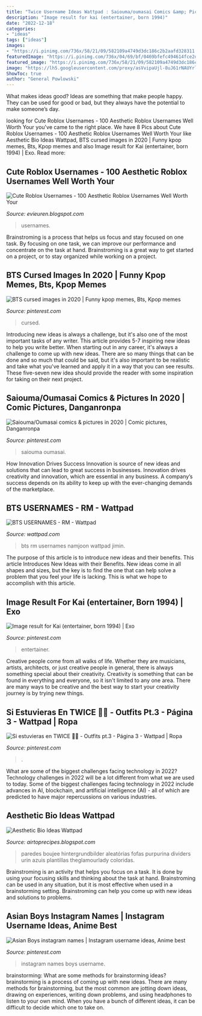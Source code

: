 ```yaml
---
title: "Twice Username Ideas Wattpad : Saiouma/oumasai Comics &amp; Pictures In 2020"
description: "Image result for kai (entertainer, born 1994)"
date: "2022-12-18"
categories:
- "ideas"
tags: ["ideas"]
images:
- "https://i.pinimg.com/736x/58/21/09/582109a4749d3dc186c2b2aafd328311.jpg"
featuredImage: "https://i.pinimg.com/736x/04/69/bf/0469bfefc494614fce2d83c5fb391855.jpg"
featured_image: "https://i.pinimg.com/736x/58/21/09/582109a4749d3dc186c2b2aafd328311.jpg"
image: "https://lh5.googleusercontent.com/proxy/asVvipaUjl-8uJ61rNAUYrlITUM15TGqM87mXNItyMPRVjoItpGShrsx7gog1oEAPutvacbGU-xKa6jQIKB_KMxcUS3WePVNQh8pgwA6lbt1yikZV1Sxmjz5a45WlHlxAvzGaPpxTNDcF-E9_oxg1-ao9ho37izhDMa0ev-0KXq_td4sWd3-4_GVpSSEHlPT9SEbzpGEnc8z9Oi5KLP9na1isD1aaRAyrr5uteSg0MnCqboc2VD1ZLUDZP98Sjj-Y_bNLwD5ol_1m2EJyE7lxjkyWq-7mrbT5NcYonNeKA=w1200-h630-p-k-no-nu"
ShowToc: true
author: "General Powlowski"
---
```



What makes ideas good?
Ideas are something that make people happy. They can be used for good or bad, but they always have the potential to make someone’s day.

	

		
looking for Cute Roblox Usernames - 100 Aesthetic Roblox Usernames Well Worth Your you've came to the right place. We have 8 Pics about Cute Roblox Usernames - 100 Aesthetic Roblox Usernames Well Worth Your like Aesthetic Bio Ideas Wattpad, BTS cursed images in 2020 | Funny kpop memes, Bts, Kpop memes and also Image result for Kai (entertainer, born 1994) | Exo. Read more:
		
    
## Cute Roblox Usernames - 100 Aesthetic Roblox Usernames Well Worth Your

<img loading=lazy src="https://lh5.googleusercontent.com/proxy/asVvipaUjl-8uJ61rNAUYrlITUM15TGqM87mXNItyMPRVjoItpGShrsx7gog1oEAPutvacbGU-xKa6jQIKB_KMxcUS3WePVNQh8pgwA6lbt1yikZV1Sxmjz5a45WlHlxAvzGaPpxTNDcF-E9_oxg1-ao9ho37izhDMa0ev-0KXq_td4sWd3-4_GVpSSEHlPT9SEbzpGEnc8z9Oi5KLP9na1isD1aaRAyrr5uteSg0MnCqboc2VD1ZLUDZP98Sjj-Y_bNLwD5ol_1m2EJyE7lxjkyWq-7mrbT5NcYonNeKA=w1200-h630-p-k-no-nu" onerror="this.onerror=null;this.src='https://tse3.mm.bing.net/th?id=OIP.RLUOOIbCrAE_6sJfnjdSkgHaGe&amp;pid=15.1';" alt="Cute Roblox Usernames - 100 Aesthetic Roblox Usernames Well Worth Your">

_Source: evieuren.blogspot.com_

>usernames. 

	

Brainstroming is a process that helps us focus and stay focused on one task. By focusing on one task, we can improve our performance and concentrate on the task at hand. Brainstroming is a great way to get started on a project, or to stay organized while working on a project.

    
## BTS Cursed Images In 2020 | Funny Kpop Memes, Bts, Kpop Memes

<img loading=lazy src="https://i.pinimg.com/736x/58/21/09/582109a4749d3dc186c2b2aafd328311.jpg" onerror="this.onerror=null;this.src='https://tse1.mm.bing.net/th?id=OIP.ROpFDj61rela8iygucORLgHaFQ&amp;pid=15.1';" alt="BTS cursed images in 2020 | Funny kpop memes, Bts, Kpop memes">

_Source: pinterest.com_

>cursed. 

	

Introducing new ideas is always a challenge, but it's also one of the most important tasks of any writer. This article provides 5-7 inspiring new ideas to help you write better.
When starting out in any career, it's always a challenge to come up with new ideas. There are so many things that can be done and so much that could be said, but it's also important to be realistic and take what you've learned and apply it in a way that you can see results. These five-seven new idea should provide the reader with some inspiration for taking on their next project.

    
## Saiouma/Oumasai Comics &amp; Pictures In 2020 | Comic Pictures, Danganronpa

<img loading=lazy src="https://i.pinimg.com/736x/04/69/bf/0469bfefc494614fce2d83c5fb391855.jpg" onerror="this.onerror=null;this.src='https://tse4.mm.bing.net/th?id=OIP.ufviv_c-krNZAIYLEcS96gHaJV&amp;pid=15.1';" alt="Saiouma/Oumasai comics &amp; pictures in 2020 | Comic pictures, Danganronpa">

_Source: pinterest.com_

>saiouma oumasai. 

	

How Innovation Drives Success
Innovation is source of new ideas and solutions that can lead to great success in businesses. Innovation drives creativity and innovation, which are essential in any business. A company’s success depends on its ability to keep up with the ever-changing demands of the marketplace.

    
## BTS USERNAMES - RM - Wattpad

<img loading=lazy src="https://d.wattpad.com/story_parts/14/images/153ecdc709270fa589101249535.jpg" onerror="this.onerror=null;this.src='https://tse2.mm.bing.net/th?id=OIP.9KRDSJV6_KtIrBgp5jRTcwHaNK&amp;pid=15.1';" alt="BTS USERNAMES - RM - Wattpad">

_Source: wattpad.com_

>bts rm usernames namjoon wattpad jimin. 

	

The purpose of this article is to introduce new ideas and their benefits.
This article Introduces New Ideas with their Benefits. New ideas come in all shapes and sizes, but the key is to find the one that can help solve a problem that you feel your life is lacking. This is what we hope to accomplish with this article.

    
## Image Result For Kai (entertainer, Born 1994) | Exo

<img loading=lazy src="https://i.pinimg.com/474x/40/9d/10/409d108b044cc4623c0cdcc43bc11c40.jpg" onerror="this.onerror=null;this.src='https://tse3.mm.bing.net/th?id=OIP.Wb-00qdjiCgSOSncPvVqWAAAAA&amp;pid=15.1';" alt="Image result for Kai (entertainer, born 1994) | Exo">

_Source: pinterest.com_

>entertainer. 

	

Creative people come from all walks of life. Whether they are musicians, artists, architects, or just creative people in general, there is always something special about their creativity. Creativity is something that can be found in everything and everyone, so it isn't limited to any one area. There are many ways to be creative and the best way to start your creativity journey is by trying new things.

    
## Si Estuvieras En TWICE 🍭🍭 - Outfits Pt.3 - Página 3 - Wattpad | Ropa

<img loading=lazy src="https://i.pinimg.com/474x/24/52/58/245258e09627e65abcfecf31e9e7ad25.jpg" onerror="this.onerror=null;this.src='https://tse2.mm.bing.net/th?id=OIP.iGkHFIJaEHT6AkREQlnFAgAAAA&amp;pid=15.1';" alt="Si estuvieras en TWICE 🍭🍭 - Outfits pt.3 - Página 3 - Wattpad | Ropa">

_Source: pinterest.com_

>. 

	

What are some of the biggest challenges facing technology in 2022?
Technology challenges in 2022 will be a lot different from what we are used to today. Some of the biggest challenges facing technology in 2022 include advances in AI, blockchain, and artificial intelligence (AI) - all of which are predicted to have major repercussions on various industries.

    
## Aesthetic Bio Ideas Wattpad

<img loading=lazy src="https://d.wattpad.com/story_parts/789892398/images/15ca73c3fc67d811786592340219.jpg" onerror="this.onerror=null;this.src='https://tse3.mm.bing.net/th?id=OIP.D71zvIVqLGEbyhGyOVIGTAHaHa&amp;pid=15.1';" alt="Aesthetic Bio Ideas Wattpad">

_Source: airtoprecipes.blogspot.com_

>paredes boujee hintergrundbilder aleatórias fofas purpurina dividers urin azuis plantillas theglamourlady coloridas. 

	

Brainstroming is an activity that helps you focus on a task. It is done by using your focusing skills and thinking about the task at hand. Brainstroming can be used in any situation, but it is most effective when used in a brainstorming setting. Brainstroming can help you come up with new ideas and solutions to problems.

    
## Asian Boys Instagram Names | Instagram Username Ideas, Anime Best

<img loading=lazy src="https://i.pinimg.com/736x/af/96/81/af96814e813cebfd332287d07baf659c.jpg" onerror="this.onerror=null;this.src='https://tse1.mm.bing.net/th?id=OIP.ZQYUJxkFgRhMSsZjX8v8LAHaNM&amp;pid=15.1';" alt="Asian Boys instagram names | Instagram username ideas, Anime best">

_Source: pinterest.com_

>instagram names boys username. 

	

brainstorming: What are some methods for brainstorming ideas?
brainstorming is a process of coming up with new ideas. There are many methods for brainstorming, but the most common are jotting down ideas, drawing on experiences, writing down problems, and using headphones to listen to your own mind. When you have a bunch of different ideas, it can be difficult to decide which one to take on.

